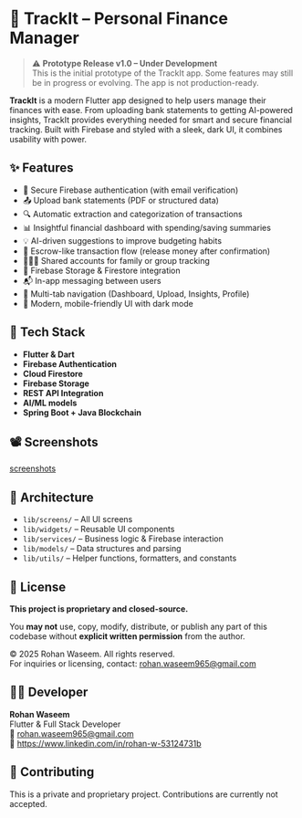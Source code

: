 # 💸 TrackIt – Personal Finance Manager
> ⚠️ **Prototype Release v1.0 – Under Development**  
> This is the initial prototype of the TrackIt app. Some features may still be in progress or evolving. The app is not production-ready.

**TrackIt** is a modern Flutter app designed to help users manage their finances with ease. From uploading bank statements to getting AI-powered insights, TrackIt provides everything needed for smart and secure financial tracking. Built with Firebase and styled with a sleek, dark UI, it combines usability with power.

## ✨ Features

- 🔐 Secure Firebase authentication (with email verification)
- 📤 Upload bank statements (PDF or structured data)
- 🔍 Automatic extraction and categorization of transactions
- 📊 Insightful financial dashboard with spending/saving summaries
- 💡 AI-driven suggestions to improve budgeting habits
- 💸 Escrow-like transaction flow (release money after confirmation)
- 👨‍👩‍👧 Shared accounts for family or group tracking
- 📁 Firebase Storage & Firestore integration
- 📬 In-app messaging between users
- 🧭 Multi-tab navigation (Dashboard, Upload, Insights, Profile)
- 📱 Modern, mobile-friendly UI with dark mode

## 📂 Tech Stack

- **Flutter & Dart**
- **Firebase Authentication**
- **Cloud Firestore**
- **Firebase Storage**
- **REST API Integration**
- **AI/ML models**
- **Spring Boot + Java Blockchain**

## 📽️ Screenshots

[screenshots](assets/1.png)

## 🧠 Architecture

- `lib/screens/` – All UI screens
- `lib/widgets/` – Reusable UI components
- `lib/services/` – Business logic & Firebase interaction
- `lib/models/` – Data structures and parsing
- `lib/utils/` – Helper functions, formatters, and constants

## 📄 License

**This project is proprietary and closed-source.**

You **may not** use, copy, modify, distribute, or publish any part of this codebase without **explicit written permission** from the author.

© 2025 Rohan Waseem. All rights reserved.  
For inquiries or licensing, contact: rohan.waseem965@gmail.com

## 🙋‍♂️ Developer

**Rohan Waseem**  
Flutter & Full Stack Developer  
📧 rohan.waseem965@gmail.com  
🔗 https://www.linkedin.com/in/rohan-w-53124731b  

## 🤝 Contributing

This is a private and proprietary project. Contributions are currently not accepted.

